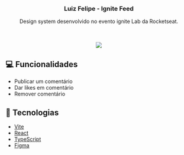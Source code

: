 <br />

  <h3 align="center">Luiz Felipe - Ignite Feed</h3>

  <p align="center">
    Design system desenvolvido no evento ignite Lab da Rocketseat.
    <br />
    <br />
  </p>
</div>

<br>

<div align="center"><img src="/assets/screenchot.gif"></div>

## :computer: Funcionalidades

- Publicar um comentário
- Dar likes em comentário
- Remover comentário

## :rocket: Tecnologias

- [Vite](https://vitejs.dev/)
- [React](https://pt-br.reactjs.org/)
- [TypeScript](https://www.typescriptlang.org/)
- [Figma](https://www.figma.com/)
